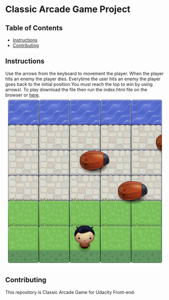 # Classic Arcade Game Project

## Table of Contents

- [Instructions](#instructions)
- [Contributing](#contributing)

## Instructions

Use the arrows from the keyboard to movement the player. When the player hits an enemy the player dies. Everytime the user hits an enemy the player goes back to the initial position.You must reach the top to win by using arrows!.
To play download the file then run the index.html file on the browser or [here](https://abdullahaldakheel.github.io/ClassicArcadeGame/).
![alt text](images/game.png)

## Contributing

This repository is Classic Arcade Game for Udacity Front-end.
